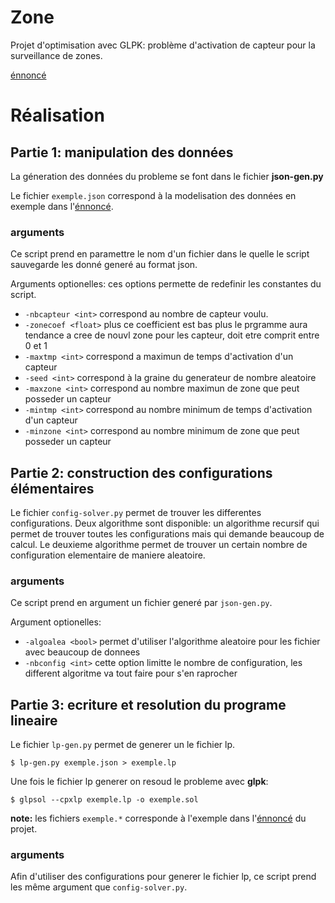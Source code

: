 Zone
====

Projet d'optimisation avec GLPK: problème d'activation de capteur pour la surveillance de zones.

[énnoncé](https://raw.github.com/Ricain/zone/master/projet-plcapteurs.pdf) 

# Réalisation

## Partie 1: manipulation des données

La géneration des données du probleme se font dans le fichier **json-gen.py**

Le fichier `exemple.json` correspond à la modelisation des données en exemple dans l'[énnoncé](https://raw.github.com/Ricain/zone/master/projet-plcapteurs.pdf).

### arguments

Ce script prend en paramettre le nom d'un fichier dans le quelle le script sauvegarde les donné generé au format json.

Arguments optionelles: ces options permette de redefinir les constantes du script.

- `-nbcapteur <int>` correspond au nombre de capteur voulu.
- `-zonecoef <float>` plus ce coefficient est bas plus le prgramme aura tendance a cree de nouvl zone pour les capteur, doit etre comprit entre 0 et 1
- `-maxtmp <int>` correspond a maximun de temps d'activation d'un capteur
- `-seed <int>` correspond à la graine du generateur de nombre aleatoire
- `-maxzone <int>` correspond au nombre maximun de zone que peut posseder un capteur
- `-mintmp <int>` correspond au nombre minimum de temps d'activation d'un capteur
- `-minzone <int>` correspond au nombre minimum de zone que peut posseder un capteur

## Partie 2: construction des configurations élémentaires

Le fichier `config-solver.py` permet de trouver les differentes configurations. Deux algorithme sont disponible: un algorithme recursif qui permet de trouver toutes les configurations mais qui demande beaucoup de calcul. Le deuxieme algorithme permet de trouver un certain nombre de configuration elementaire de maniere aleatoire.

### arguments

Ce script prend en argument un fichier generé par `json-gen.py`.

Argument optionelles:

- `-algoalea <bool>` permet d'utiliser l'algorithme aleatoire pour les fichier avec beaucoup de donnees
- `-nbconfig <int>` cette option limitte le nombre de configuration, les different algoritme va tout faire pour s'en raprocher

## Partie 3: ecriture et resolution du programe lineaire

Le fichier `lp-gen.py` permet de generer un le fichier lp.

    $ lp-gen.py exemple.json > exemple.lp

Une fois le fichier lp generer on resoud le probleme avec **glpk**:

    $ glpsol --cpxlp exemple.lp -o exemple.sol

**note:** les fichiers `exemple.*` corresponde à l'exemple dans l'[énnoncé](https://raw.github.com/Ricain/zone/master/projet-plcapteurs.pdf) du projet. 

### arguments

Afin d'utiliser des configurations pour generer le fichier lp, ce script prend les même argument que `config-solver.py`.
